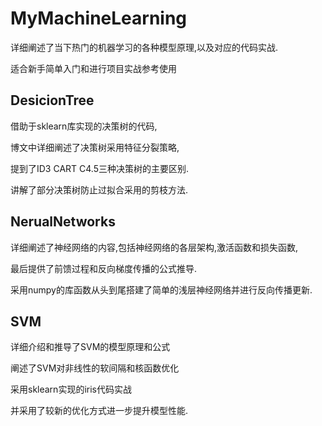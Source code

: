 # MyMachineLearning

详细阐述了当下热门的机器学习的各种模型原理,以及对应的代码实战.

适合新手简单入门和进行项目实战参考使用



## DesicionTree

借助于sklearn库实现的决策树的代码,

博文中详细阐述了决策树采用特征分裂策略,

提到了ID3 CART C4.5三种决策树的主要区别.

讲解了部分决策树防止过拟合采用的剪枝方法.

## NerualNetworks

详细阐述了神经网络的内容,包括神经网络的各层架构,激活函数和损失函数,

最后提供了前馈过程和反向梯度传播的公式推导.

采用numpy的库函数从头到尾搭建了简单的浅层神经网络并进行反向传播更新.



## SVM

详细介绍和推导了SVM的模型原理和公式

阐述了SVM对非线性的软间隔和核函数优化

采用sklearn实现的iris代码实战

并采用了较新的优化方式进一步提升模型性能.